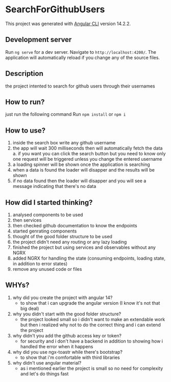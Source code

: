 # SearchForGithubUsers

This project was generated with [Angular CLI](https://github.com/angular/angular-cli) version 14.2.2.

## Development server

Run `ng serve` for a dev server. Navigate to `http://localhost:4200/`. The application will automatically reload if you change any of the source files.

## Description

the project intented to search for github users through their usernames 

## How to run?
just run the following command Run `npm install` or `npm i`
## How to use?
1. inside the search box write any github username
2. the app will wait 300 milliseconds then will automatically fetch the data
  a. if you want you can click the search button but you need to know only one request will be triggered unless you change the entered username
3. a loading spinner will be shown once the application is searching
4. when a data is found the loader will disapper and the results will be shown
5. if no data found then the loader will disapper and you will see a message indicating that there's no data

## How did I started thinking?

1. analysed components to be used
2. then services
3. then checked github documentation to know the endpoints
4. started genrating components
5. thought of the good folder structure to be used
6. the project didn't need any routing or any lazy loading
7. finished the project but using services and observables without any NGRX
8. added NGRX for handling the state (consuming endpoints, loading state, in addition to error states)
9. remove any unused code or files

##  WHYs?
1. why did you create the project with angular 14?
   - to show that i can upgrade the angular version (I know it's not that big deal)
2. why you didn't start with the good folder structure?
   - the project looked small so i didn't want to make an extendable work but then i realized why not to do the correct thing and i can extend the project
3. why didn't you add the github access key or token?
   - for security and i don't have a backend in addition to showing how i handled the error when it happens
4. why did you use ngx-toastr while there's bootstrap?
   - to show that i'm comfortable with third libraries
5. why didn't use angular material?
   - as i mentioned earlier the project is small so no need for complexity and let's do things fast
